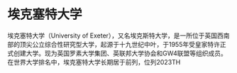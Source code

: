 # 埃克塞特大学

埃克塞特大学（University of Exeter），又名埃克斯特大学，是一所位于英国西南部的顶尖公立综合性研究型大学，起源于十九世纪中叶，于1955年受皇家特许正式创建大学。现为英国罗素大学集团、英联邦大学协会和GW4联盟等组织成员。在世界大学排名中，埃克塞特大学长期居于前列，位列2023TH